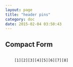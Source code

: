 ```yaml
---
layout: page
title: "header pins"
category: doc
date: 2015-02-04 03:50:43
---
```


## Compact Form

```ascii-diagram

	[1][2][3][4][5][6][7][8]

```